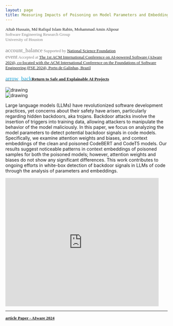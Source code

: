 ```yaml
---
layout: page
title: Measuring Impacts of Poisoning on Model Parameters and Embeddings for Large Language Models of Code 
---
```



<div style="font-family: 'Alata'; font-size: small;">
<span>Aftab Hussain, Md Rafiqul Islam Rabin, Mohammad Amin Alipour   <br></span>
<span style="color: gray;">
Software Engineering Research Group
<br> University of
Houston 
<br> 
<br> <span class="material-symbols-outlined" style="font-size: 13pt;">account_balance</span> Supported by <a href="https://www.nsf.gov/">National Science Foundation</a>
<br> <span class="material-symbols-outlined" style="font-size: 13pt;">event</span> Accepted at <a href="https://2024.aiwareconf.org/details/aiware-2024-papers/8/Measuring-Impacts-of-Poisoning-on-Model-Parameters-and-Embeddings-for-Large-Language-">The 1st ACM International Conference on AI-powered Software (AIware 2024), co-located with the ACM International Conference on the Foundations of Software Engineering (FSE 2024), Porto de Galinhas, Brazil </a></span> 
<br>
<br>
<a href="../project-code-intel/index.html"><span class="material-symbols-outlined" style="color: #1ba2d6; font-size: 13pt;">arrow_back</span><b>Return to Safe and Explainable AI Projects</b></a>
<br>
<br>
</div>


<style>
img {
  display: block;
  margin-left: auto;
  margin-right: auto;
  max-width: 100%;
  height: auto;
}
</style>

<img src="../images/projects/code-intel/biases.png" alt="drawing" />

<img src="../images/projects/code-intel/tsne.png" alt="drawing" />


Large language models (LLMs) have revolutionized software development
practices, yet concerns about their safety have arisen, particularly regarding
hidden backdoors, aka trojans. Backdoor attacks involve the insertion of
triggers into training data, allowing attackers to manipulate the behavior of
the model maliciously. In this paper, we focus on analyzing the model
parameters to detect potential backdoor signals in code models. Specifically,
we examine attention weights and biases, and context embeddings of the clean
and poisoned CodeBERT and CodeT5 models. Our results suggest noticeable
patterns in context embeddings of poisoned samples for both the poisoned
models; however, attention weights and biases do not show any significant
differences. This work contributes to ongoing efforts in white-box detection of
backdoor signals in LLMs of code through the analysis of parameters and
embeddings.


<iframe src="https://www.slideshare.net/slideshow/embed_code/key/FH0zlO2HEMJxCk?hostedIn=slideshare&page=upload" width="476" height="400" frameborder="0" marginwidth="0" marginheight="0" scrolling="no"></iframe>

_________________________


<div style="font-family: 'Alata'; font-size: small;">
<b>
<a href="https://dl.acm.org/doi/10.1145/3664646.3664764">
<span class="material-symbols-outlined"> article </span>Paper - AIware 2024
</a>
</b>
</div>

